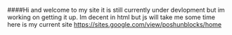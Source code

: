 ####Hi and welcome to my site it is still currently under devlopment but im working on getting it up. Im decent in html but js will take me some time here is my current site https://sites.google.com/view/poshunblocks/home
